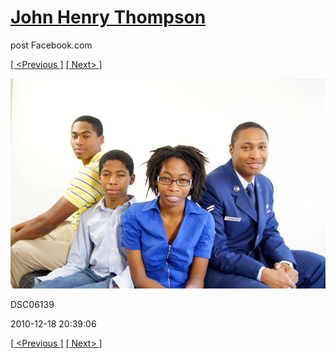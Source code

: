# [John Henry Thompson](../README.md)
post Facebook.com

[[ <Previous ]](2010-12-18-39.md) [[ Next> ]](2010-12-18-41.md)

[![](../media/2010-12-18/Fam-2010-DSC06139.jpg)](../README.md)

DSC06139

2010-12-18 20:39:06

[[ <Previous ]](2010-12-18-39.md) [[ Next> ]](2010-12-18-41.md)
